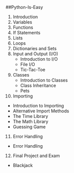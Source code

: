 ##Python-Is-Easy
1. Introduction
2. Variables
3. Functions
4. If Statements
5. Lists
6. Loops
7. Dictionaries and Sets
8. Input and Output (I/O)
    * Introduction to I/O
    * File I/O
    * Tic-Tac-Toe
9. Classes
    * Introduction to Classes
    * Class Inheritance
    * Pets
10. Importing
   * Introduction to Importing
   * Alternative Import Methods
   * The Time Library
   * The Math Library
   * Guessing Game
11. Error Handling
   * Error Handling
12. Final Project and Exam
   * Blackjack